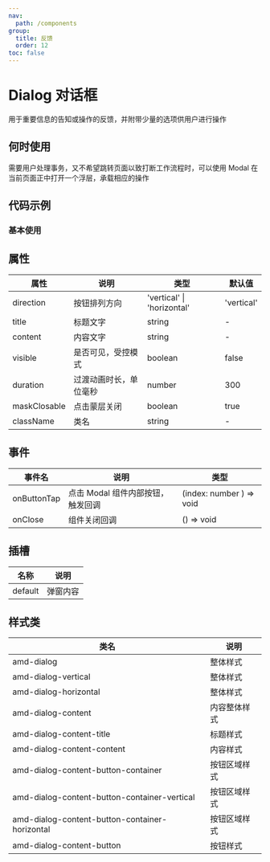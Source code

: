 ```yaml
---
nav:
  path: /components
group:
  title: 反馈
  order: 12
toc: false
---
```

# Dialog 对话框
用于重要信息的告知或操作的反馈，并附带少量的选项供用户进行操作
## 何时使用
需要用户处理事务，又不希望跳转页面以致打断工作流程时，可以使用 Modal 在当前页面正中打开一个浮层，承载相应的操作

## 代码示例
### 基本使用
<code src='../../demo/pages/Dialog'></code>



## 属性

| 属性 |  说明 | 类型 | 默认值 |
| -----|-----|-----|-----|
| direction | 按钮排列方向 | 'vertical' &verbar; 'horizontal'  | 'vertical' |
| title | 标题文字 | string | - | 
| content |  内容文字 | string | - |
| visible | 是否可见，受控模式 | boolean | false |
| duration |  过渡动画时长，单位毫秒 | number | 300 |
| maskClosable | 点击蒙层关闭 | boolean | true |
| className |  类名 | string| - |

## 事件

| 事件名 | 说明 | 类型 |
| -----|-----|-----|
| onButtonTap | 点击 Modal 组件内部按钮，触发回调 | (index: number ) => void |
| onClose | 组件关闭回调 | () => void |

## 插槽
| 名称 | 说明 |
| ----|----|
| default | 弹窗内容 |

## 样式类
| 类名 | 说明 |
| ----|----|
| amd-dialog | 整体样式 |
| amd-dialog-vertical | 整体样式 |
| amd-dialog-horizontal | 整体样式 |
| amd-dialog-content | 内容整体样式 |
| amd-dialog-content-title | 标题样式 |
| amd-dialog-content-content | 内容样式 |
| amd-dialog-content-button-container | 按钮区域样式 |
| amd-dialog-content-button-container-vertical | 按钮区域样式 |
| amd-dialog-content-button-container-horizontal | 按钮区域样式 |
| amd-dialog-content-button | 按钮样式 |